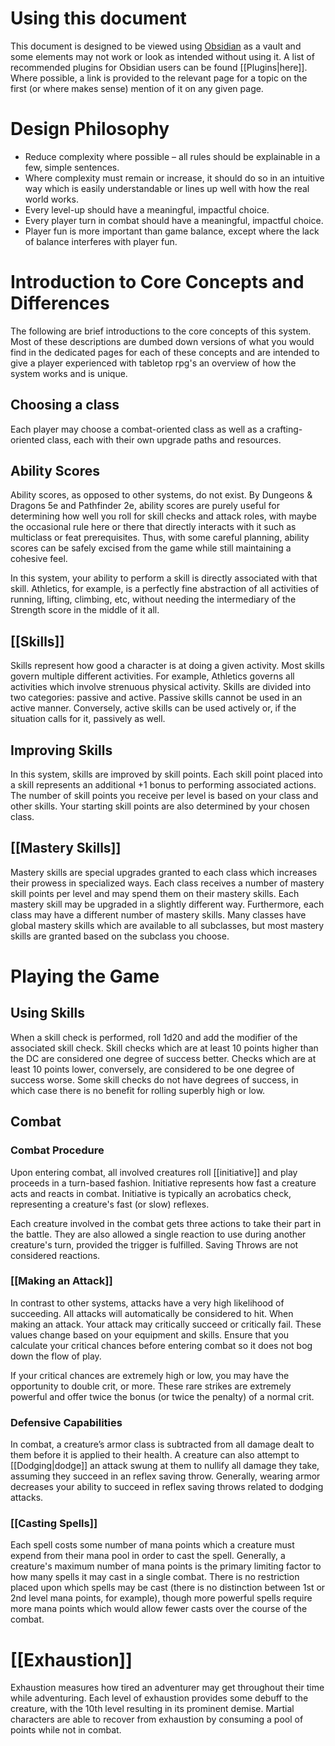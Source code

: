 # Using this document
This document is designed to be viewed using [Obsidian](https://obsidian.md) as a vault and some elements may not work or look as intended without using it. A list of recommended plugins for Obsidian users can be found [[Plugins|here]]. Where possible, a link is provided to the relevant page for a topic on the first (or where makes sense) mention of it on any given page.

# Design Philosophy 
- Reduce complexity where possible – all rules should be
    explainable in a few, simple sentences.
 - Where complexity must remain or increase, it should do so in an intuitive 
    way which is easily understandable or lines up well with how the real 
    world works. 
- Every level-up should have a meaningful, impactful choice. 
- Every player turn in combat should have a meaningful, impactful choice. 
- Player fun is more important than game balance, except where the lack of 
    balance interferes with player fun.

# Introduction to Core Concepts and Differences
The following are brief introductions to the core concepts of this system. Most of these descriptions are dumbed down versions of what you would find in the dedicated pages for each of these concepts and are intended to give a player experienced with tabletop rpg's an overview of how the system works and is unique.

## Choosing a class
Each player may choose a combat-oriented class as well as a crafting-oriented class, each with their own upgrade paths and resources.

## Ability Scores
Ability scores, as opposed to other systems, do not exist. By Dungeons & Dragons 5e and Pathfinder 2e, ability scores are purely useful for determining how well you roll for skill checks and attack roles, with maybe the occasional rule here or there that directly interacts with it such as multiclass or feat prerequisites. Thus, with some careful planning, ability scores can be safely excised from the game while still maintaining a cohesive feel. 

In this system, your ability to perform a skill is directly associated with that skill. Athletics, for example, is a perfectly fine abstraction of all activities of running, lifting, climbing, etc, without needing the intermediary of the Strength score in the middle of it all.  

## [[Skills]]
Skills represent how good a character is at doing a given activity. Most skills govern multiple different activities. For example, Athletics governs all activities which involve strenuous physical activity. Skills are divided into two categories: passive and active. Passive skills cannot be used in an active manner. Conversely, active skills can be used actively or, if the situation calls for it, passively as well.
  
## Improving Skills  
In this system, skills are improved by skill points. Each skill point placed into a skill represents an additional +1 bonus to performing associated actions. The number of skill points you receive per level is based on your class and other skills. Your starting skill points are also determined by your chosen class.

## [[Mastery Skills]]
Mastery skills are special upgrades granted to each class which increases their prowess in specialized ways. Each class receives a number of mastery skill points per level and may spend them on their mastery skills. Each mastery skill may be upgraded in a slightly different way. Furthermore, each class may have a different number of mastery skills. Many classes have global mastery skills which are available to all subclasses, but most mastery skills are granted based on the subclass you choose.

# Playing the Game

## Using Skills
When a skill check is performed, roll 1d20 and add the modifier of the associated skill check. Skill checks which are at least 10 points higher than the DC are considered one degree of success better. Checks which are at least 10 points lower, conversely, are considered to be one degree of success worse. Some skill checks do not have degrees of success, in which case there is no benefit for rolling superbly high or low.    
  
## Combat  
  
### Combat Procedure  
Upon entering combat, all involved creatures roll [[initiative]] and play proceeds in a turn-based fashion. Initiative represents how fast a creature acts and reacts in combat. Initiative is typically an acrobatics check, representing a creature's fast (or slow) reflexes.

Each creature involved in the combat gets three actions to take their part in the battle. They are also allowed a single reaction to use during another creature's turn, provided the trigger is fulfilled. Saving Throws are not considered reactions.    
  
### [[Making an Attack]]  
In contrast to other systems, attacks have a very high likelihood of succeeding. All attacks will automatically be considered to hit. When making an attack. Your attack may critically succeed or critically fail. These values change based on your equipment and skills. Ensure that you calculate your critical chances before entering combat so it does not bog down the flow of play.  
  
If your critical chances are extremely high or low, you may have the opportunity to double crit, or more. These rare strikes are extremely powerful and offer twice the bonus (or twice the penalty) of a normal crit. 

### Defensive Capabilities    
In combat, a creature’s armor class is subtracted from all damage dealt to them before it is applied to their health. A creature can also attempt to [[Dodging|dodge]] an attack swung at them to nullify all damage they take, assuming they succeed in an reflex saving throw. Generally, wearing armor decreases your ability to succeed in reflex saving throws related to dodging attacks.  
  
### [[Casting Spells]]  
Each spell costs some number of mana points which a creature must expend from their mana pool in order to cast the spell. Generally, a creature's maximum number of mana points is the primary limiting factor to how many spells it may cast in a single combat. There is no restriction placed upon which spells may be cast (there is no distinction between 1st or 2nd level mana points, for example), though more powerful spells require more mana points which would allow fewer casts over the course of the combat. 

  
# [[Exhaustion]]
Exhaustion measures how tired an adventurer may get throughout their time while adventuring. Each level of exhaustion provides some debuff to the creature, with the 10th level resulting in its prominent demise. Martial characters are able to recover from exhaustion by consuming a pool of points while not in combat.
